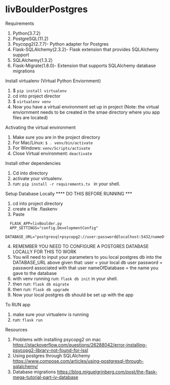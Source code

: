 # livBoulderPostgres
Requirements
1. Python(3.7.2)
2. PostgreSQL(11.2)
3. Psycopg2(2.7.7)- Python adapter for Postgres
3. Flask-SQLAlchemy(2.3.2)- Flask extension that provides SQLAlchemy support
4. SQLAlchemy(1.3.2)
5. Flask-Migrate(1.8.0)- Extension that supports SQLAlchemy database migrations


Install virtualenv (Virtual Python Enviornment)
1. $ ```pip install virtualenv```
2. cd into project director
3. $ ```virtualenv venv```
4. Now you have a virtual environment set up in project (Note: the virtual enviornment needs to be created in the smae directory where you app files are located)

Activating the virtual environment
1. Make sure you are in the project directory
2. For Mac/Linux: ```$ . venv/bin/activate```
3. For Windows: ```venv/Scripts/activate```
4. Close Virtual environment: ```deactivate```

Install other dependencies
1. Cd into directory
2. activate your virtualenv.
3. run: ```pip install -r requirements.tx ``` in your shell.

Setup Database Locally **** DO THIS BEFORE RUNNING ***
1. cd into project directory
2. create a file .flaskenv
3. Paste
```
  FLASK_APP=livBoulder.py
  APP_SETTINGS="config.DevelopmentConfig"
  DATABASE_URL="postgresql+psycopg2://user:password@localhost:5432/nameOfDatabase"
```
4. REMEMBER YOU NEED TO CONFIGURE A POSTGRES DATABASE LOCALLY FOR THIS TO WORK
5. You will need to input your parameters to you local postgres db into the DATABASE_URL above given that:
    user = your local db user
    password = password associated with that user
    nameOfDatabase = the name you gave to the database
6. with venv running run: ```flask db init``` in your shell.
7. then run: ```flask db migrate```
8. then run: ```flask db upgrade```
9. Now your local postgres db should be set up with the app

To RUN app
1. make sure your virtualenv is running
2. run: ```flask run```

Resources
1. Problems with installing psycopg2 on mac
    https://stackoverflow.com/questions/26288042/error-installing-psycopg2-library-not-found-for-lssl
2. Using postgres through SQLAlchemy
    https://www.compose.com/articles/using-postgresql-through-sqlalchemy/
3. Database migrations
    https://blog.miguelgrinberg.com/post/the-flask-mega-tutorial-part-iv-database
